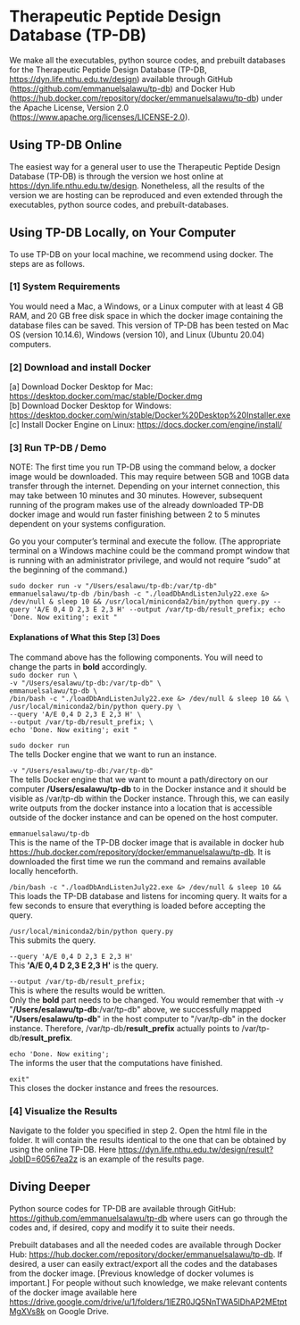 # Therapeutic Peptide Design Database (TP-DB)

 
We make all the executables, python source codes, and prebuilt databases for the Therapeutic Peptide Design Database (TP-DB, https://dyn.life.nthu.edu.tw/design) available through GitHub (https://github.com/emmanuelsalawu/tp-db) and Docker Hub (https://hub.docker.com/repository/docker/emmanuelsalawu/tp-db) under the Apache License, Version 2.0 (https://www.apache.org/licenses/LICENSE-2.0).

## Using TP-DB Online 
The easiest way for a general user to use the Therapeutic Peptide Design Database (TP-DB) is through the version we host online at https://dyn.life.nthu.edu.tw/design. Nonetheless, all the results of the version we are hosting can be reproduced and even extended through the executables, python source codes, and prebuilt-databases.

## Using TP-DB Locally, on Your Computer
To use TP-DB on your local machine, we recommend using docker. The steps are as follows.

### [1] System Requirements 
You would need a Mac, a Windows, or a Linux computer with at least 4 GB RAM, and 20 GB free disk space in which the docker image containing the database files can be saved. 
This version of TP-DB has been tested on Mac OS (version 10.14.6), Windows (version 10), and Linux (Ubuntu 20.04) computers. 

### [2] Download and install Docker
[a] Download Docker Desktop for Mac: https://desktop.docker.com/mac/stable/Docker.dmg  
[b] Download Docker Desktop for Windows: https://desktop.docker.com/win/stable/Docker%20Desktop%20Installer.exe  
[c] Install Docker Engine on Linux: https://docs.docker.com/engine/install/ 

### [3] Run TP-DB / Demo
NOTE: The first time you run TP-DB using the command below, a docker image would be downloaded. This may require between 5GB and 10GB data transfer through the internet. Depending on your internet connection, this may take between 10 minutes and 30 minutes. However, subsequent running of the program makes use of the already downloaded TP-DB docker image and would run faster finishing between 2 to 5 minutes dependent on your systems configuration. 

Go you your computer’s terminal and execute the follow. (The appropriate terminal on a Windows machine could be the command prompt window that is running with an administrator privilege, and would not require “sudo” at the beginning of the command.)

`sudo docker run -v "/Users/esalawu/tp-db:/var/tp-db" emmanuelsalawu/tp-db /bin/bash -c "./loadDbAndListenJuly22.exe &> /dev/null & sleep 10 && /usr/local/miniconda2/bin/python query.py --query 'A/E 0,4 D 2,3 E 2,3 H' --output /var/tp-db/result_prefix; echo 'Done. Now exiting'; exit "`

#### Explanations of What this Step [3] Does
The command above has the following components. You will need to change the parts in **bold** accordingly. <br/>
`sudo docker run \` <br/>
`-v "/Users/esalawu/tp-db:/var/tp-db" \` <br/>
`emmanuelsalawu/tp-db \`<br/>
`/bin/bash -c "./loadDbAndListenJuly22.exe &> /dev/null & sleep 10 && \`<br/>
`/usr/local/miniconda2/bin/python query.py \`<br/>
`--query 'A/E 0,4 D 2,3 E 2,3 H' \`<br/>
`--output /var/tp-db/result_prefix; \`<br/>
`echo 'Done. Now exiting'; exit "`<br/>


`sudo docker run `<br/>
The tells Docker engine that we want to run an instance.<br/>

`-v "/Users/esalawu/tp-db:/var/tp-db" `<br/>
The tells Docker engine that we want to mount a path/directory on our computer **/Users/esalawu/tp-db** to in the Docker instance and it should be visible as /var/tp-db within the Docker instance. Through this, we can easily write outputs from the docker instance into a location that is accessible outside of the docker instance and can be opened on the host computer. <br/>

`emmanuelsalawu/tp-db `<br/>
This is the name of the TP-DB docker image that is available in docker hub https://hub.docker.com/repository/docker/emmanuelsalawu/tp-db. It is downloaded the first time we run the command and remains available locally henceforth.<br/>

`/bin/bash -c "./loadDbAndListenJuly22.exe &> /dev/null & sleep 10 && `<br/>
This loads the TP-DB database and listens for incoming query. It waits for a few seconds to ensure that everything is loaded before accepting the query. <br/> 

`/usr/local/miniconda2/bin/python query.py `<br/>
This submits the query.<br/>

`--query 'A/E 0,4 D 2,3 E 2,3 H'` <br/>
This **'A/E 0,4 D 2,3 E 2,3 H'** is the query.<br/>

`--output /var/tp-db/result_prefix; `<br/>
This is where the results would be written. <br/>
Only the **bold** part needs to be changed. You would remember that with -v "**/Users/esalawu/tp-db**:/var/tp-db" above, we successfully mapped "**/Users/esalawu/tp-db**" in the host computer to "/var/tp-db" in the docker instance. Therefore, /var/tp-db/**result_prefix** actually points to /var/tp-db/**result_prefix**.<br/>

`echo 'Done. Now exiting'; `<br/>
The informs the user that the computations have finished. <br/>

`exit" `<br/>
This closes the docker instance and frees the resources. <br/>


### [4] Visualize the Results 
Navigate to the folder you specified in step 2. Open the html file in the folder. It will contain the results identical to the one that can be obtained by using the online TP-DB. Here https://dyn.life.nthu.edu.tw/design/result?JobID=60567ea2z is an example of the results page.

## Diving Deeper
Python source codes for TP-DB are available through GitHub: https://github.com/emmanuelsalawu/tp-db where users can go through the codes and, if desired, copy and modify it to suite their needs. 
 
Prebuilt databases and all the needed codes are available through Docker Hub: https://hub.docker.com/repository/docker/emmanuelsalawu/tp-db. If desired, a user can easily extract/export all the codes and the databases from the docker image. [Previous knowledge of docker volumes is important.] For people without such knowledge, we make relevant contents of the docker image available here https://drive.google.com/drive/u/1/folders/1lEZR0JQ5NnTWA5lDhAP2MEtptMgXVs8k on Google Drive. 

